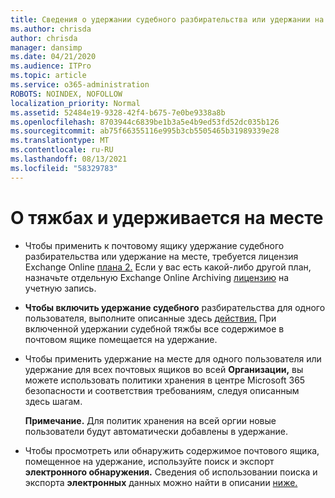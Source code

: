 ```yaml
---
title: Сведения о удержании судебного разбирательства или удержании на месте
ms.author: chrisda
author: chrisda
manager: dansimp
ms.date: 04/21/2020
ms.audience: ITPro
ms.topic: article
ms.service: o365-administration
ROBOTS: NOINDEX, NOFOLLOW
localization_priority: Normal
ms.assetid: 52484e19-9328-42f4-b675-7e0be9338a8b
ms.openlocfilehash: 8703944c6839be1b3a5e4b9ed53fd52dc035b126
ms.sourcegitcommit: ab75f66355116e995b3cb5505465b31989339e28
ms.translationtype: MT
ms.contentlocale: ru-RU
ms.lasthandoff: 08/13/2021
ms.locfileid: "58329783"
---
```

# <a name="about-litigation-holds-and-in-place-holds"></a>О тяжбах и удерживается на месте

- Чтобы применить к почтовому ящику удержание судебного разбирательства или удержание на месте, требуется лицензия Exchange Online [плана 2.](https://docs.microsoft.com/office365/servicedescriptions/office-365-platform-service-description/office-365-plan-options) Если у вас есть какой-либо другой план, назначьте отдельную Exchange Online Archiving [лицензию](https://docs.microsoft.com/office365/servicedescriptions/exchange-online-archiving-service-description/exchange-online-archiving-service-description) на учетную запись. 
    
- **Чтобы включить удержание судебного** разбирательства для одного пользователя, выполните описанные здесь [действия.](https://docs.microsoft.com/microsoft-365/compliance/create-a-litigation-hold?view=o365-worldwide#place-a-mailbox-on-litigation-hold) При включенной удержании судебной тяжбы все содержимое в почтовом ящике помещается на удержание.
    
- Чтобы применить  удержание на месте для одного пользователя или удержание для всех почтовых ящиков во всей **Организации,** вы можете использовать политики хранения в центре Microsoft 365 безопасности и соответствия требованиям, следуя описанным здесь шагам. [](https://docs.microsoft.com/microsoft-365/compliance/retention-policies)
    
    **Примечание.** Для политик хранения на всей оргии новые пользователи будут автоматически добавлены в удержание. 
  
- Чтобы просмотреть или обнаружить содержимое почтового ящика, помещенное на удержание, используйте поиск и экспорт **электронного обнаружения.** Сведения об использовании поиска и экспорта **электронных** данных можно найти в описании [ниже.](https://docs.microsoft.com/microsoft-365/compliance/export-search-results)
    

